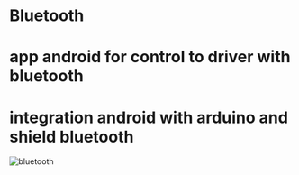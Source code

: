 # Bluetooth
# app android for control to driver with bluetooth
# integration android with arduino and shield bluetooth 
![bluetooth](https://cloud.githubusercontent.com/assets/9941818/15638881/1572ae64-25f3-11e6-8425-2111e9c6bec0.png)
